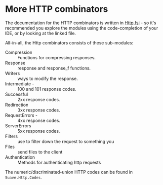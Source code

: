 <h1>More HTTP combinators</h1>
<p>The documentation for the HTTP combinators is written in
<a href="https://github.com/SuaveIO/suave/blob/master/src/Suave/Combinators.fsi">Http.fsi</a> - so
it's recommended you explore the modules using the code-completion of your IDE,
or by looking at the linked file.</p>
<p>All-in-all, the Http combinators consists of these sub-modules:</p>
<dl>
<dt>Compression</dt>
<dd>Functions for compressing responses.</dd>
<dt>Response</dt>
<dd>response and response_f functions.</dd>
<dt>Writers</dt>
<dd>ways to modify the response.</dd>
<dt>Intermediate - </dt>
<dd>100 and 101 response codes.</dd>
<dt>Successful</dt>
<dd>2xx response codes.</dd>
<dt>Redirection</dt>
<dd>3xx response codes.</dd>
<dt>RequestErrors - </dt>
<dd>4xx response codes.</dd>
<dt>ServerErrors</dt>
<dd>5xx response codes.</dd>
<dt>Filters</dt>
<dd>use to filter down the request to something you</dd>
<dt>Files</dt>
<dd>send files to the client</dd>
<dt>Authentication</dt>
<dd>Methods for authenticating http requests</dd>
</dl>
<p>The numeric/discriminated-union HTTP codes can be found in <code>Suave.Http.Codes</code>.</p>


